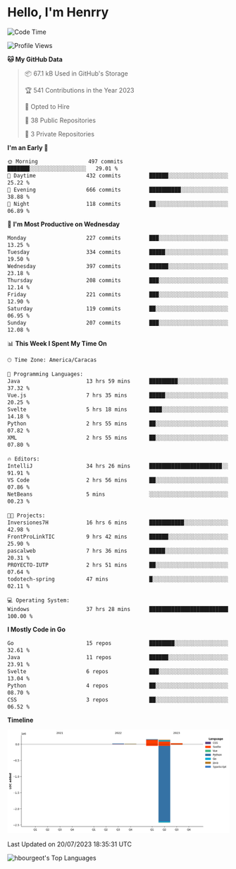 # Hello, I'm Henrry

<!--START_SECTION:waka-->
![Code Time](http://img.shields.io/badge/Code%20Time-833%20hrs%2038%20mins-blue)

![Profile Views](http://img.shields.io/badge/Profile%20Views-1-blue)

**🐱 My GitHub Data** 

> 📦 67.1 kB Used in GitHub's Storage 
 > 
> 🏆 541 Contributions in the Year 2023
 > 
> 💼 Opted to Hire
 > 
> 📜 38 Public Repositories 
 > 
> 🔑 3 Private Repositories 
 > 
**I'm an Early 🐤** 

```text
🌞 Morning                497 commits         ███████░░░░░░░░░░░░░░░░░░   29.01 % 
🌆 Daytime                432 commits         ██████░░░░░░░░░░░░░░░░░░░   25.22 % 
🌃 Evening                666 commits         ██████████░░░░░░░░░░░░░░░   38.88 % 
🌙 Night                  118 commits         ██░░░░░░░░░░░░░░░░░░░░░░░   06.89 % 
```
📅 **I'm Most Productive on Wednesday** 

```text
Monday                   227 commits         ███░░░░░░░░░░░░░░░░░░░░░░   13.25 % 
Tuesday                  334 commits         █████░░░░░░░░░░░░░░░░░░░░   19.50 % 
Wednesday                397 commits         ██████░░░░░░░░░░░░░░░░░░░   23.18 % 
Thursday                 208 commits         ███░░░░░░░░░░░░░░░░░░░░░░   12.14 % 
Friday                   221 commits         ███░░░░░░░░░░░░░░░░░░░░░░   12.90 % 
Saturday                 119 commits         ██░░░░░░░░░░░░░░░░░░░░░░░   06.95 % 
Sunday                   207 commits         ███░░░░░░░░░░░░░░░░░░░░░░   12.08 % 
```


📊 **This Week I Spent My Time On** 

```text
🕑︎ Time Zone: America/Caracas

💬 Programming Languages: 
Java                     13 hrs 59 mins      █████████░░░░░░░░░░░░░░░░   37.32 % 
Vue.js                   7 hrs 35 mins       █████░░░░░░░░░░░░░░░░░░░░   20.25 % 
Svelte                   5 hrs 18 mins       ████░░░░░░░░░░░░░░░░░░░░░   14.18 % 
Python                   2 hrs 55 mins       ██░░░░░░░░░░░░░░░░░░░░░░░   07.82 % 
XML                      2 hrs 55 mins       ██░░░░░░░░░░░░░░░░░░░░░░░   07.80 % 

🔥 Editors: 
IntelliJ                 34 hrs 26 mins      ███████████████████████░░   91.91 % 
VS Code                  2 hrs 56 mins       ██░░░░░░░░░░░░░░░░░░░░░░░   07.86 % 
NetBeans                 5 mins              ░░░░░░░░░░░░░░░░░░░░░░░░░   00.23 % 

🐱‍💻 Projects: 
Inversiones7H            16 hrs 6 mins       ███████████░░░░░░░░░░░░░░   42.98 % 
FrontProLinkTIC          9 hrs 42 mins       ██████░░░░░░░░░░░░░░░░░░░   25.90 % 
pascalweb                7 hrs 36 mins       █████░░░░░░░░░░░░░░░░░░░░   20.31 % 
PROYECTO-IUTP            2 hrs 51 mins       ██░░░░░░░░░░░░░░░░░░░░░░░   07.64 % 
todotech-spring          47 mins             █░░░░░░░░░░░░░░░░░░░░░░░░   02.11 % 

💻 Operating System: 
Windows                  37 hrs 28 mins      █████████████████████████   100.00 % 
```

**I Mostly Code in Go** 

```text
Go                       15 repos            ████████░░░░░░░░░░░░░░░░░   32.61 % 
Java                     11 repos            ██████░░░░░░░░░░░░░░░░░░░   23.91 % 
Svelte                   6 repos             ███░░░░░░░░░░░░░░░░░░░░░░   13.04 % 
Python                   4 repos             ██░░░░░░░░░░░░░░░░░░░░░░░   08.70 % 
CSS                      3 repos             ██░░░░░░░░░░░░░░░░░░░░░░░   06.52 % 
```



**Timeline**

![Lines of Code chart](https://raw.githubusercontent.com/hbourgeot/hbourgeot/main/assets/bar_graph.png)


 Last Updated on 20/07/2023 18:35:31 UTC
<!--END_SECTION:waka-->

![hbourgeot's Top Languages](https://github-readme-stats.vercel.app/api/top-langs/?username=hbourgeot&theme=transparent&show_icons=true&hide_border=false&layout=donut&hide=css)

